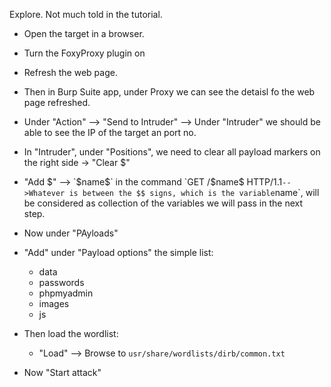 Explore. Not much told in the tutorial.

* Open the target in a browser.
* Turn the FoxyProxy plugin on
* Refresh the web page.
* Then in Burp Suite app, under Proxy we can see the detaisl fo the web page refreshed.
* Under "Action" --> "Send to Intruder" --> Under "Intruder" we should be able to see the IP of the target an port no.
* In "Intruder", under "Positions", we need to clear all payload markers on the right side -> "Clear $"
* "Add $" --> `$name$` in the command `GET /$name$ HTTP/1.1` -- >Whatever is between the $$ signs, which is the variable `name`, will be considered as collection of the variables we will pass in the next step.
* Now under "PAyloads"
* "Add" under "Payload options" the simple list:
  * data
  * passwords
  * phpmyadmin
  * images
  * js
 
* Then load the wordlist:
  * "Load" --> Browse to `usr/share/wordlists/dirb/common.txt`
 
* Now "Start attack"
